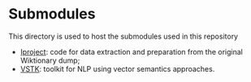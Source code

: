 # Submodules

This directory is used to host the submodules used in this repository

- [Iproject](https://github.com/IreneMorazzoni/Iproject): code for data extraction and preparation from the original Wiktionary dump;
- [VSTK](https://github.com/vincenzo-scotti/vstk): toolkit for NLP using vector semantics approaches.
